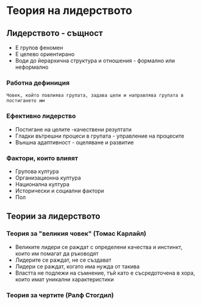 # Теория на лидерството

## Лидерството - същност
- Е групов феномен
- Е целево ориентирано
- Води до йерархична структура и отношения - формално или неформално

### Работна дефиниция
    Човек, който повлиява групата, задава цели и направлява групата в постигането им

### Ефективно лидерство
- Постигане на целите -качествени резултати
- Гладки вътрешни процеси в групата - управление на процесите
- Външна адаптивност - оцеляване и развитие

### Фактори, които влияят
- Групова култура
- Организационна култура
- Национална култура
- Исторически и социални фактори
- Пол

## Теории за лидерството

### Теория за "великия човек" (Томас Карлайл)
- Великите лидери се раждат с определени качества и инстинкт, които им помагат да ръководят
- Лидерите се раждат, не се създават
- Лидери се раждат, когато има нужда от такива
- Властта не подлежи на съмнение, тъй като е съсредоточена в хора, които имат уникални характеристики

### Теория за чертите (Ралф Стогдил)

